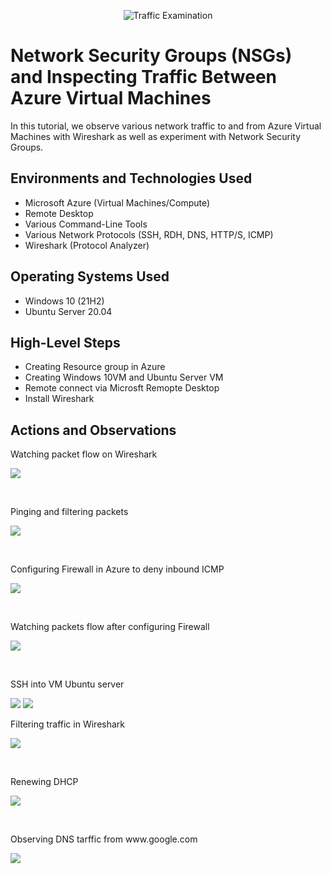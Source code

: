 <p align="center">
<img src="https://i.imgur.com/Ua7udoS.png" alt="Traffic Examination"/>
</p>

<h1>Network Security Groups (NSGs) and Inspecting Traffic Between Azure Virtual Machines</h1>
In this tutorial, we observe various network traffic to and from Azure Virtual Machines with Wireshark as well as experiment with Network Security Groups. <br />



<h2>Environments and Technologies Used</h2>

- Microsoft Azure (Virtual Machines/Compute)
- Remote Desktop
- Various Command-Line Tools
- Various Network Protocols (SSH, RDH, DNS, HTTP/S, ICMP)
- Wireshark (Protocol Analyzer)

<h2>Operating Systems Used </h2>

- Windows 10 (21H2)
- Ubuntu Server 20.04

<h2>High-Level Steps</h2>

- Creating Resource group in Azure
- Creating Windows 10VM and Ubuntu Server VM
- Remote connect via Microsft Remopte Desktop
- Install Wireshark

<h2>Actions and Observations</h2>

<p>
  Watching packet flow on Wireshark
</p>
<p>
  <img src="https://github.com/vasiliykop/azure-network-protocols/assets/170582503/d3461151-3868-429b-8c2d-e17177af2c14">
</p>
<br/>

<p>
  Pinging and filtering packets
</p>
<p>
  <img src="https://github.com/vasiliykop/azure-network-protocols/assets/170582503/329dc10f-05a4-480c-a568-2d11793056e7">
  </p>
<br/>

<p>
  Configuring Firewall in Azure to deny inbound ICMP
</p>
<p>
  <img src="https://github.com/vasiliykop/azure-network-protocols/assets/170582503/45cf9289-bdfa-479a-947c-d169972b8d13">
</p>
<br/>

<p>
  Watching packets flow after configuring Firewall
</p>
<p>
  <img src="https://github.com/vasiliykop/azure-network-protocols/assets/170582503/919b9642-be38-4ace-942e-0de7eff43c0e">
</p>
<br/>

<p>
  SSH into VM Ubuntu server
</p>
<p>
  <img src="https://github.com/vasiliykop/azure-network-protocols/assets/170582503/974c9d6f-f3fe-442d-805f-ad3b4201a71c">
  <img src="https://github.com/vasiliykop/azure-network-protocols/assets/170582503/0b64e06b-aece-4783-9896-422ca53ccbcd"
</p>
<br/>

<p>
  Filtering traffic in Wireshark
</p>
<p>
  <img src ="https://github.com/vasiliykop/azure-network-protocols/assets/170582503/5ff5f0dd-ba01-47bb-82aa-d098122b83ee
">
</p>
<br/>

<p>
  Renewing DHCP
</p>
<p>
  <img src="https://github.com/vasiliykop/azure-network-protocols/assets/170582503/41554a0b-db5d-4ade-9931-400a56abcf1b">
</p>
<br/>

<p>
  Observing DNS tarffic from www.google.com
</p>
<p>
  <img src="https://github.com/vasiliykop/azure-network-protocols/assets/170582503/92bf39aa-d755-4ef6-8e97-4bfffe768993">
</p>

  





